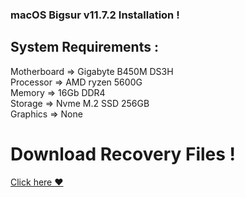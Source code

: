 
### macOS Bigsur v11.7.2 Installation !

## System Requirements :

 Motherboard  => Gigabyte B450M DS3H    
 Processor    => AMD ryzen 5600G         
 Memory       => 16Gb DDR4               
 Storage      => Nvme M.2 SSD 256GB     
 Graphics     => None                   

# Download Recovery Files !
[Click here ❤️](https://mkpiyush01-my.sharepoint.com/:f:/g/personal/user_mkpiyush01_onmicrosoft_com/Eo1yyXFPBotHsNkfwx-dH4oBnpjkpoPfgyDErPlgRdWwag?e=FJKyH5)